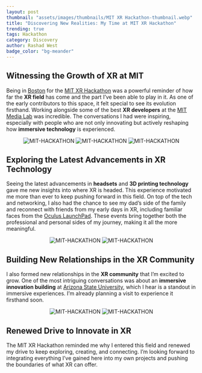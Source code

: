```yaml
---
layout: post
thumbnail: "assets/images/thumbnails/MIT XR Hackathon-thumbnail.webp"
title: "Discovering New Realities: My Time at MIT XR Hackathon"
trending: true
tags: Hackathon
category: Discovery
author: Rashad West
badge_color: "bg-meander"
---
```


## Witnessing the Growth of XR at MIT

Being in [Boston](https://www.bostonusa.com/) for the [MIT XR Hackathon](https://realityvirtuallyhack.com/) was a powerful reminder of how far the **XR field** has come and the part I’ve been able to play in it. As one of the early contributors to this space, it felt special to see its evolution firsthand. Working alongside some of the best **XR developers** at the [MIT Media Lab](https://www.media.mit.edu/) was incredible. The conversations I had were inspiring, especially with people who are not only innovating but actively reshaping how **immersive technology** is experienced.

<div class="image-gallery" style="text-align: center">
  <img class="img-3" src="{{site.baseurl}}/assets/images/blog-img/20240301_124442.webp" alt="MIT-HACKATHON" >
  <img class="img-3" src="{{site.baseurl}}/assets/images/blog-img/20240301_133436.webp" alt="MIT-HACKATHON" >
  <img class="img-3" src="{{site.baseurl}}/assets/images/blog-img/20240302_164842.webp" alt="MIT-HACKATHON" >
</div>

## Exploring the Latest Advancements in XR Technology

Seeing the latest advancements in **headsets** and **3D printing technology** gave me new insights into where XR is headed. This experience motivated me more than ever to keep pushing forward in this field. On top of the tech and networking, I also had the chance to see my dad’s side of the family and reconnect with friends from my early days in XR, including familiar faces from the [Oculus LaunchPad](https://developers.meta.com/horizon/blog/introducing-start-and-launch-pad-support-for-horizon-worlds/). These events bring together both the professional and personal sides of my journey, making it all the more meaningful.

<div class="image-gallery" style="text-align: center">
  <img class="img-2" src="{{site.baseurl}}/assets/images/blog-img/20240302_164704.webp" alt="MIT-HACKATHON" >
  <img class="img-2" src="{{site.baseurl}}/assets/images/blog-img/20240302_164716.webp" alt="MIT-HACKATHON" >
</div>

## Building New Relationships in the XR Community

I also formed new relationships in the **XR community** that I’m excited to grow. One of the most intriguing conversations was about an **immersive innovation building** at [Arizona State University](https://www.asu.edu/), which I hear is a standout in immersive experiences. I’m already planning a visit to experience it firsthand soon.

<div class="image-gallery" style="text-align: center">
  <img class="img-2" src="{{site.baseurl}}/assets/images/blog-img/20240302_155109.webp" alt="MIT-HACKATHON" >
  <img class="img-2" src="{{site.baseurl}}/assets/images/blog-img/20240302_164735.webp" alt="MIT-HACKATHON" >
</div>

## Renewed Drive to Innovate in XR

The MIT XR Hackathon reminded me why I entered this field and renewed my drive to keep exploring, creating, and connecting. I’m looking forward to integrating everything I’ve gained here into my own projects and pushing the boundaries of what XR can offer.
